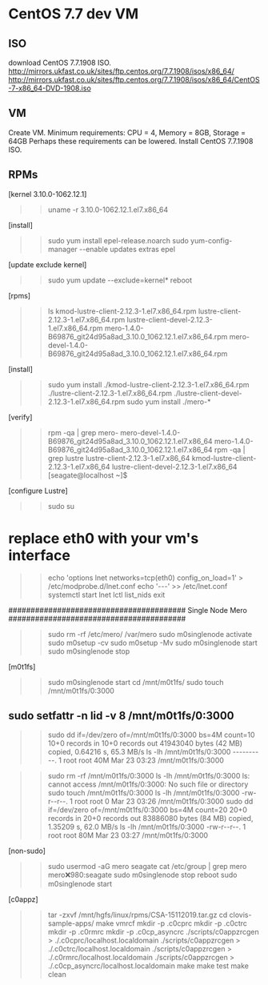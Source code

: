 CentOS 7.7 dev VM
=================

ISO
---
download CentOS 7.7.1908 ISO.
http://mirrors.ukfast.co.uk/sites/ftp.centos.org/7.7.1908/isos/x86_64/
http://mirrors.ukfast.co.uk/sites/ftp.centos.org/7.7.1908/isos/x86_64/CentOS-7-x86_64-DVD-1908.iso

VM
--
Create VM.
Minimum requirements:
CPU = 4, Memory = 8GB, Storage = 64GB
Perhaps these requirements can be lowered.
Install CentOS 7.7.1908 ISO.


RPMs
----

[kernel 3.10.0-1062.12.1]
>> uname -r
3.10.0-1062.12.1.el7.x86_64

[install]
>> sudo yum install epel-release.noarch
>> sudo yum-config-manager --enable updates extras epel


[update exclude kernel]
>> sudo yum update --exclude=kernel*
>> reboot

[rpms]
>> ls
kmod-lustre-client-2.12.3-1.el7.x86_64.rpm
lustre-client-2.12.3-1.el7.x86_64.rpm
lustre-client-devel-2.12.3-1.el7.x86_64.rpm
mero-1.4.0-B69876_git24d95a8ad_3.10.0_1062.12.1.el7.x86_64.rpm
mero-devel-1.4.0-B69876_git24d95a8ad_3.10.0_1062.12.1.el7.x86_64.rpm


[install]
>> sudo yum install ./kmod-lustre-client-2.12.3-1.el7.x86_64.rpm ./lustre-client-2.12.3-1.el7.x86_64.rpm ./lustre-client-devel-2.12.3-1.el7.x86_64.rpm 
>> sudo yum install ./mero-*

[verify]
>> rpm -qa | grep mero-
mero-devel-1.4.0-B69876_git24d95a8ad_3.10.0_1062.12.1.el7.x86_64
mero-1.4.0-B69876_git24d95a8ad_3.10.0_1062.12.1.el7.x86_64
>> rpm -qa | grep lustre
lustre-client-2.12.3-1.el7.x86_64
kmod-lustre-client-2.12.3-1.el7.x86_64
lustre-client-devel-2.12.3-1.el7.x86_64
[seagate@localhost ~]$ 

[configure Lustre]
>> sudo su
# replace eth0 with your vm's interface
>> echo 'options lnet networks=tcp(eth0) config_on_load=1' > /etc/modprobe.d/lnet.conf
>> echo '---' >> /etc/lnet.conf
>> systemctl start lnet
>> lctl list_nids
>> exit

########################################
Single Node Mero
########################################

>> sudo rm -rf /etc/mero/ /var/mero
>> sudo m0singlenode activate
>> sudo m0setup -cv
>> sudo m0setup -Mv
>> sudo m0singlenode start
>> sudo m0singlenode stop

[m0t1fs]
>> sudo m0singlenode start
>> cd /mnt/m0t1fs/
>> sudo touch /mnt/m0t1fs/0:3000
## sudo setfattr -n lid -v 8 /mnt/m0t1fs/0:3000
>> sudo dd if=/dev/zero of=/mnt/m0t1fs/0:3000 bs=4M count=10
10+0 records in
10+0 records out
41943040 bytes (42 MB) copied, 0.64216 s, 65.3 MB/s
>> ls -lh /mnt/m0t1fs/0:3000
----------. 1 root root 40M Mar 23 03:23 /mnt/m0t1fs/0:3000

>> sudo rm -rf /mnt/m0t1fs/0:3000
>> ls -lh /mnt/m0t1fs/0:3000
ls: cannot access /mnt/m0t1fs/0:3000: No such file or directory
>> sudo touch /mnt/m0t1fs/0:3000
>> ls -lh /mnt/m0t1fs/0:3000
-rw-r--r--. 1 root root 0 Mar 23 03:26 /mnt/m0t1fs/0:3000
>> sudo dd if=/dev/zero of=/mnt/m0t1fs/0:3000 bs=4M count=20
20+0 records in
20+0 records out
83886080 bytes (84 MB) copied, 1.35209 s, 62.0 MB/s
>> ls -lh /mnt/m0t1fs/0:3000
-rw-r--r--. 1 root root 80M Mar 23 03:27 /mnt/m0t1fs/0:3000

[non-sudo]
>> sudo usermod -aG mero seagate
>> cat /etc/group | grep mero
mero:x:980:seagate
>> sudo m0singlenode stop
>> reboot
>> sudo m0singlenode start

[c0appz]
>> tar -zxvf /mnt/hgfs/linux/rpms/CSA-15112019.tar.gz 
>> cd clovis-sample-apps/
>> make vmrcf
mkdir -p .c0cprc
mkdir -p .c0ctrc
mkdir -p .c0rmrc
mkdir -p .c0cp_asyncrc
./scripts/c0appzrcgen > ./.c0cprc/localhost.localdomain
./scripts/c0appzrcgen > ./.c0ctrc/localhost.localdomain
./scripts/c0appzrcgen > ./.c0rmrc/localhost.localdomain
./scripts/c0appzrcgen > ./.c0cp_asyncrc/localhost.localdomain
>> make
>> make test
>> make clean

